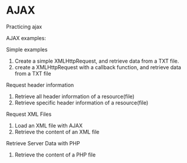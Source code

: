 # AJAX
Practicing ajax

AJAX examples:

Simple examples
1. Create a simple XMLHttpRequest, and retrieve data from a TXT file.
2. create a XMLHttpRequest with a callback function, and retrieve data from a TXT file

Request header information
1. Retrieve all header information of a resource(file)
2. Retrieve specific header information of a resource(file)

Request XML Files
1. Load an XML file with AJAX
2. Retrieve the content of an XML file

Retrieve Server Data with PHP
1. Retrieve the content of a PHP file

